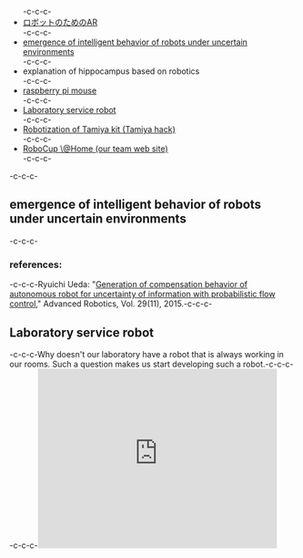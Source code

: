 <ul>-c-c-c- 	<li><a href="https://lab.ueda.tech/?page_id=3231">ロボットのためのAR</a></li>-c-c-c- 	<li><a href="#pfc">emergence of intelligent behavior of robots under uncertain environments</a></li>-c-c-c- 	<li>explanation of hippocampus based on robotics</li>-c-c-c- 	<li><a href="https://lab.ueda.asia/?page_id=886">raspberry pi mouse</a></li>-c-c-c- 	<li><a href="#labservice">Laboratory service robot</a></li>-c-c-c- 	<li><a href="https://lab.ueda.asia/?page_id=1122">Robotization of Tamiya kit (Tamiya hack)</a></li>-c-c-c- 	<li><a href="http://at-home.cit-brains.net/" target="_blank" rel="noopener">RoboCup \@Home (our team web site)</a></li>-c-c-c-</ul>-c-c-c-<h2 id="pfc">emergence of intelligent behavior of robots under uncertain environments</h2>-c-c-c-<h3>references:</h3>-c-c-c-Ryuichi Ueda: "<a href="http://www.tandfonline.com/doi/abs/10.1080/01691864.2015.1009943#.Vf1cbp3tmko" target="_blank" rel="noopener">Generation of compensation behavior of autonomous robot for uncertainty of information with probabilistic flow control</a>," Advanced Robotics, Vol. 29(11), 2015.-c-c-c-<h2 id="labservice">Laboratory service robot</h2>-c-c-c-Why doesn't our laboratory have a robot that is always working in our rooms. Such a question makes us start developing such a robot.-c-c-c--c-c-c-<iframe src="https://www.youtube.com/embed/A3FqZraWqX4" width="420" height="315" frameborder="0" allowfullscreen="allowfullscreen"></iframe>
